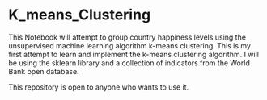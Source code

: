 # K_means_Clustering
This Notebook will attempt to group country happiness levels using the unsupervised machine learning algorithm k-means clustering. This is my first attempt to learn and implement the k-means clustering algorithm. I will be using the sklearn library and a collection of indicators from the World Bank open database.

This repository is open to anyone who wants to use it.
